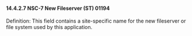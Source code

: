 #### 14.4.2.7 NSC-7 New Fileserver (ST) 01194 

Definition: This field contains a site-specific name for the new fileserver or file system used by this application.
